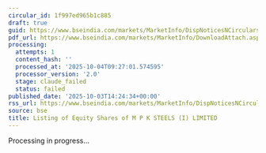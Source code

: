 ```yaml
---
circular_id: 1f997ed965b1c885
draft: true
guid: https://www.bseindia.com/markets/MarketInfo/DispNoticesNCirculars.aspx?Noticeid={0833371E-71C7-4899-AE43-2C690205B5E2}&noticeno=20251003-54&dt=10/03/2025&icount=54&totcount=73&flag=0
pdf_url: https://www.bseindia.com/markets/MarketInfo/DownloadAttach.aspx?id=20251003-54&attachedId=173ca960-3d34-4c5d-92c6-0457665f147b
processing:
  attempts: 1
  content_hash: ''
  processed_at: '2025-10-04T09:27:01.574595'
  processor_version: '2.0'
  stage: claude_failed
  status: failed
published_date: '2025-10-03T14:24:34+00:00'
rss_url: https://www.bseindia.com/markets/MarketInfo/DispNoticesNCirculars.aspx?Noticeid={0833371E-71C7-4899-AE43-2C690205B5E2}&noticeno=20251003-54&dt=10/03/2025&icount=54&totcount=73&flag=0
source: bse
title: Listing of Equity Shares of M P K STEELS (I) LIMITED
---
```


Processing in progress...